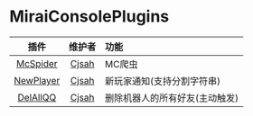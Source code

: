 # MiraiConsolePlugins

| 插件 | 维护者 | 功能 |
| :-: | :-: | :- |
| [McSpider](https://github.com/Cjsah/MiraiConsolePlugins/tree/McSpider) | [Cjsah](https://github.com/Cjsah) | MC爬虫 |
| [NewPlayer](https://github.com/Cjsah/MiraiConsolePlugins/tree/NewPlayer) | [Cjsah](https://github.com/Cjsah) | 新玩家通知(支持分割字符串) |
| [DelAllQQ](https://github.com/Cjsah/MiraiConsolePlugins/tree/DelAllQQ) | [Cjsah](https://github.com/Cjsah) | 删除机器人的所有好友(主动触发) |

